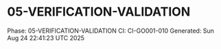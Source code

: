 # 05-VERIFICATION-VALIDATION
Phase: 05-VERIFICATION-VALIDATION
CI: CI-GO001-010
Generated: Sun Aug 24 22:41:23 UTC 2025
